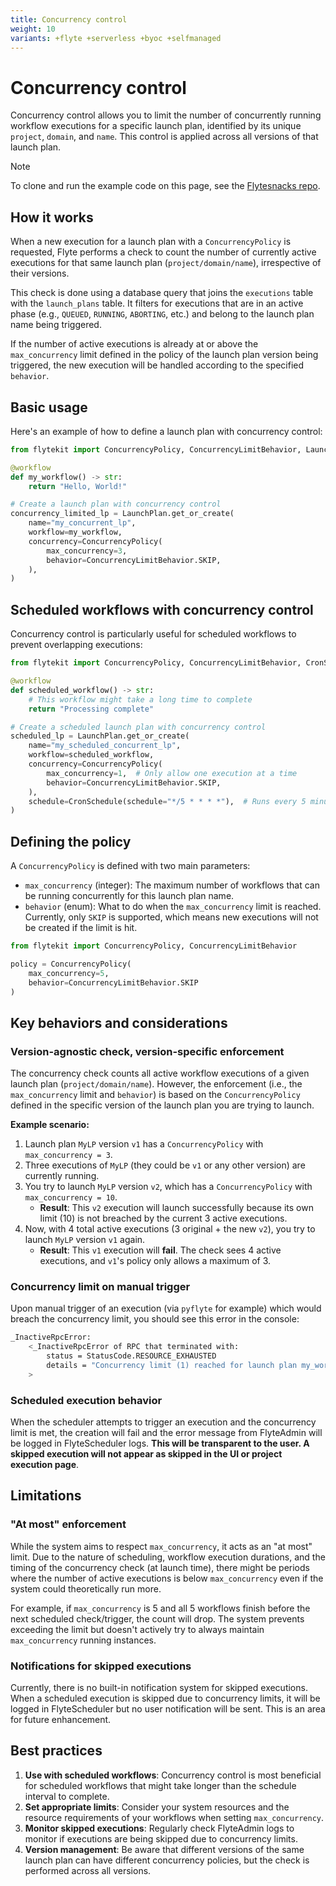 ```yaml
---
title: Concurrency control
weight: 10
variants: +flyte +serverless +byoc +selfmanaged
---
```


# Concurrency control


Concurrency control allows you to limit the number of concurrently running workflow executions for a specific launch plan, identified by its unique `project`, `domain`, and `name`.
This control is applied across all versions of that launch plan.

> [!NOTE]
> To clone and run the example code on this page, see the [Flytesnacks repo](https://github.com/flyteorg/flytesnacks/tree/master/examples/productionizing/).

## How it works

When a new execution for a launch plan with a `ConcurrencyPolicy` is requested, Flyte performs a check to count the number of currently active executions for that same launch plan (`project/domain/name`), irrespective of their versions.

This check is done using a database query that joins the `executions` table with the `launch_plans` table.
It filters for executions that are in an active phase (e.g., `QUEUED`, `RUNNING`, `ABORTING`, etc.) and belong to the launch plan name being triggered.

If the number of active executions is already at or above the `max_concurrency` limit defined in the policy of the launch plan version being triggered, the new execution will be handled according to the specified `behavior`.

## Basic usage

Here's an example of how to define a launch plan with concurrency control:

```python
from flytekit import ConcurrencyPolicy, ConcurrencyLimitBehavior, LaunchPlan, workflow

@workflow
def my_workflow() -> str:
    return "Hello, World!"

# Create a launch plan with concurrency control
concurrency_limited_lp = LaunchPlan.get_or_create(
    name="my_concurrent_lp",
    workflow=my_workflow,
    concurrency=ConcurrencyPolicy(
        max_concurrency=3,
        behavior=ConcurrencyLimitBehavior.SKIP,
    ),
)
```

## Scheduled workflows with concurrency control

Concurrency control is particularly useful for scheduled workflows to prevent overlapping executions:

```python
from flytekit import ConcurrencyPolicy, ConcurrencyLimitBehavior, CronSchedule, LaunchPlan, workflow

@workflow
def scheduled_workflow() -> str:
    # This workflow might take a long time to complete
    return "Processing complete"

# Create a scheduled launch plan with concurrency control
scheduled_lp = LaunchPlan.get_or_create(
    name="my_scheduled_concurrent_lp",
    workflow=scheduled_workflow,
    concurrency=ConcurrencyPolicy(
        max_concurrency=1,  # Only allow one execution at a time
        behavior=ConcurrencyLimitBehavior.SKIP,
    ),
    schedule=CronSchedule(schedule="*/5 * * * *"),  # Runs every 5 minutes
)
```

## Defining the policy

A `ConcurrencyPolicy` is defined with two main parameters:

- `max_concurrency` (integer): The maximum number of workflows that can be running concurrently for this launch plan name.
- `behavior` (enum): What to do when the `max_concurrency` limit is reached. Currently, only `SKIP` is supported, which means new executions will not be created if the limit is hit.

```python
from flytekit import ConcurrencyPolicy, ConcurrencyLimitBehavior

policy = ConcurrencyPolicy(
    max_concurrency=5,
    behavior=ConcurrencyLimitBehavior.SKIP
)
```

## Key behaviors and considerations

### Version-agnostic check, version-specific enforcement

The concurrency check counts all active workflow executions of a given launch plan (`project/domain/name`).
However, the enforcement (i.e., the `max_concurrency` limit and `behavior`) is based on the `ConcurrencyPolicy` defined in the specific version of the launch plan you are trying to launch.

**Example scenario:**

1. Launch plan `MyLP` version `v1` has a `ConcurrencyPolicy` with `max_concurrency = 3`.
2. Three executions of `MyLP` (they could be `v1` or any other version) are currently running.
3. You try to launch `MyLP` version `v2`, which has a `ConcurrencyPolicy` with `max_concurrency = 10`.
   - **Result**: This `v2` execution will launch successfully because its own limit (10) is not breached by the current 3 active executions.
4. Now, with 4 total active executions (3 original + the new `v2`), you try to launch `MyLP` version `v1` again.
   - **Result**: This `v1` execution will **fail**. The check sees 4 active executions, and `v1`'s policy only allows a maximum of 3.

### Concurrency limit on manual trigger

Upon manual trigger of an execution (via `pyflyte` for example) which would breach the concurrency limit, you should see this error in the console:

```bash
_InactiveRpcError:
    <_InactiveRpcError of RPC that terminated with:
        status = StatusCode.RESOURCE_EXHAUSTED
        details = "Concurrency limit (1) reached for launch plan my_workflow_lp. Skipping execution."
    >
```

### Scheduled execution behavior

When the scheduler attempts to trigger an execution and the concurrency limit is met, the creation will fail and the error message from FlyteAdmin will be logged in FlyteScheduler logs.
**This will be transparent to the user. A skipped execution will not appear as skipped in the UI or project execution page**.

## Limitations

### "At most" enforcement

While the system aims to respect `max_concurrency`, it acts as an "at most" limit.
Due to the nature of scheduling, workflow execution durations, and the timing of the concurrency check (at launch time), there might be periods where the number of active executions is below `max_concurrency` even if the system could theoretically run more.

For example, if `max_concurrency` is 5 and all 5 workflows finish before the next scheduled check/trigger, the count will drop.
The system prevents exceeding the limit but doesn't actively try to always maintain `max_concurrency` running instances.

### Notifications for skipped executions

Currently, there is no built-in notification system for skipped executions.
When a scheduled execution is skipped due to concurrency limits, it will be logged in FlyteScheduler but no user notification will be sent.
This is an area for future enhancement.

## Best practices

1. **Use with scheduled workflows**: Concurrency control is most beneficial for scheduled workflows that might take longer than the schedule interval to complete.
2. **Set appropriate limits**: Consider your system resources and the resource requirements of your workflows when setting `max_concurrency`.
3. **Monitor skipped executions**: Regularly check FlyteAdmin logs to monitor if executions are being skipped due to concurrency limits.
4. **Version management**: Be aware that different versions of the same launch plan can have different concurrency policies, but the check is performed across all versions.
